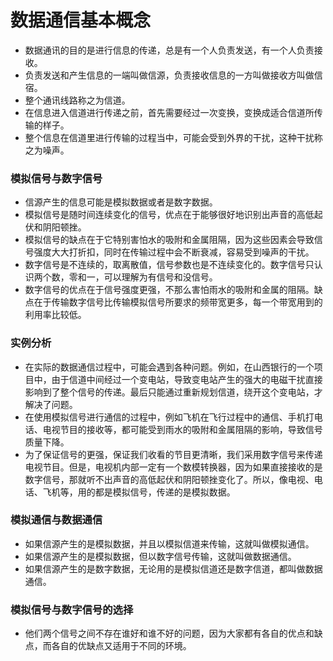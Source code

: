# 数据通信基本概念

- 数据通讯的目的是进行信息的传递，总是有一个人负责发送，有一个人负责接收。
- 负责发送和产生信息的一端叫做信源，负责接收信息的一方叫做接收方叫做信宿。
- 整个通讯线路称之为信道。
- 在信息进入信道进行传递之前，首先需要经过一次变换，变换成适合信道所传输的样子。
- 整个信息在信道里进行传输的过程当中，可能会受到外界的干扰，这种干扰称之为噪声。

### 模拟信号与数字信号
- 信源产生的信息可能是模拟数据或者是数字数据。
- 模拟信号是随时间连续变化的信号，优点在于能够很好地识别出声音的高低起伏和阴阳顿挫。
- 模拟信号的缺点在于它特别害怕水的吸附和金属阻隔，因为这些因素会导致信号强度大大打折扣，同时在传输过程中会不断衰减，容易受到噪声的干扰。
- 数字信号是不连续的，取离散值，信号参数也是不连续变化的。数字信号只认识两个数，零和一，可以理解为有信号和没信号。
- 数字信号的优点在于信号强度更强，不那么害怕雨水的吸附和金属的阻隔。缺点在于传输数字信号比传输模拟信号所要求的频带宽更多，每一个带宽用到的利用率比较低。

### 实例分析
- 在实际的数据通信过程中，可能会遇到各种问题。例如，在山西银行的一个项目中，由于信道中间经过一个变电站，导致变电站产生的强大的电磁干扰直接影响到了整个信号的传递。最后只能通过重新规划信道，绕开这个变电站，才解决了问题。
- 在使用模拟信号进行通信的过程中，例如飞机在飞行过程中的通信、手机打电话、电视节目的接收等，都可能受到雨水的吸附和金属阻隔的影响，导致信号质量下降。
- 为了保证信号的更强，保证我们收看的节目更清晰，我们采用数字信号来传递电视节目。但是，电视机内部一定有一个数模转换器，因为如果直接接收的是数字信号，那就听不出声音的高低起伏和阴阳顿挫变化了。所以，像电视、电话、飞机等，用的都是模拟信号，传递的是模拟数据。

### 模拟通信与数据通信
   - 如果信源产生的是模拟数据，并且以模拟信道来传输，这就叫做模拟通信。
   - 如果信源产生的是模拟数据，但以数字信号传输，这就叫做数据通信。
   - 如果信源产生的是数字数据，无论用的是模拟信道还是数字信道，都叫做数据通信。

### 模拟信号与数字信号的选择
   - 他们两个信号之间不存在谁好和谁不好的问题，因为大家都有各自的优点和缺点，而各自的优缺点又适用于不同的环境。
